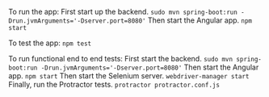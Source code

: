 To run the app:
First start up the backend.
`sudo mvn spring-boot:run -Drun.jvmArguments='-Dserver.port=8080'`
Then start the Angular app.
`npm start`

To test the app:
`npm test`

To run functional end to end tests:
First start the backend.
`sudo mvn spring-boot:run -Drun.jvmArguments='-Dserver.port=8080'`
Then start the Angular app.
`npm start`
Then start the Selenium server.
`webdriver-manager start`
Finally, run the Protractor tests.
`protractor protractor.conf.js`
